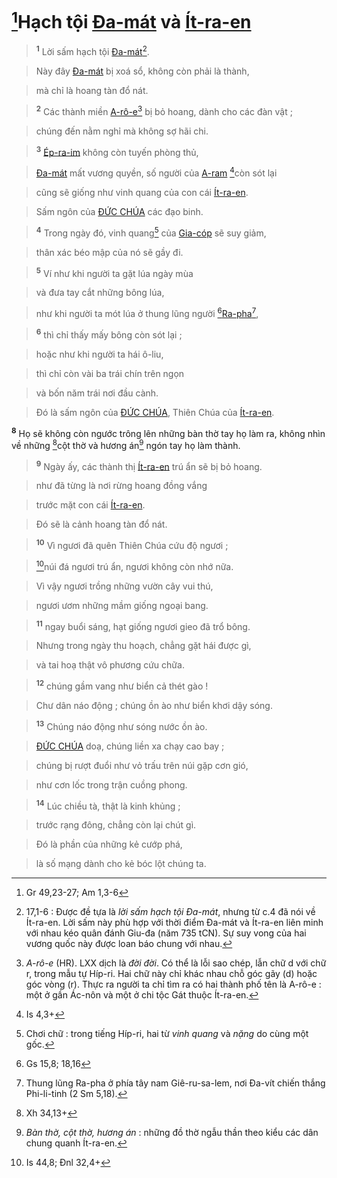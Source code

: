 # [^1*]Hạch tội [Đa-mát]() và [Ít-ra-en]()

> <sup><b>1</b></sup> Lời sấm hạch tội [Đa-mát]()[^1].
>


> Này đây [Đa-mát]() bị xoá sổ, không còn phải là thành,
>


> mà chỉ là hoang tàn đổ nát.
>


> <sup><b>2</b></sup> Các thành miền [A-rô-e]()[^2] bị bỏ hoang, dành cho các đàn vật ;
>


> chúng đến nằm nghỉ mà không sợ hãi chi.
>


> <sup><b>3</b></sup> [Ép-ra-im]() không còn tuyến phòng thủ,
>


> [Đa-mát]() mất vương quyền, số người của [A-ram]() [^2*]còn sót lại
>


> cũng sẽ giống như vinh quang của con cái [Ít-ra-en]().
>


> Sấm ngôn của [ĐỨC CHÚA]() các đạo binh.
>


> <sup><b>4</b></sup> Trong ngày đó, vinh quang[^3] của [Gia-cóp]() sẽ suy giảm,
>


> thân xác béo mập của nó sẽ gầy đi.
>


> <sup><b>5</b></sup> Ví như khi người ta gặt lúa ngày mùa
>


> và đưa tay cắt những bông lúa,
>


> như khi người ta mót lúa ở thung lũng người [^3*][Ra-pha]()[^4],
>


> <sup><b>6</b></sup> thì chỉ thấy mấy bông còn sót lại ;
>


> hoặc như khi người ta hái ô-liu,
>


> thì chỉ còn vài ba trái chín trên ngọn
>


> và bốn năm trái nơi đầu cành.
>


> Đó là sấm ngôn của [ĐỨC CHÚA](), Thiên Chúa của [Ít-ra-en]().
>

<sup><b>8</b></sup> Họ sẽ không còn ngước trông lên những bàn thờ tay họ làm ra, không nhìn về những [^4*]cột thờ và hương án[^6] ngón tay họ làm thành.


> <sup><b>9</b></sup> Ngày ấy, các thành thị [Ít-ra-en]() trú ẩn sẽ bị bỏ hoang.
>


> như đã từng là nơi rừng hoang đồng vắng
>


> trước mặt con cái [Ít-ra-en]().
>


> Đó sẽ là cảnh hoang tàn đổ nát.
>


> <sup><b>10</b></sup> Vì ngươi đã quên Thiên Chúa cứu độ ngươi ;
>


> [^5*]núi đá ngươi trú ẩn, ngươi không còn nhớ nữa.
>


> Vì vậy ngươi trồng những vườn cây vui thú,
>


> ngươi ươm những mầm giống ngoại bang.
>


> <sup><b>11</b></sup> ngay buổi sáng, hạt giống ngươi gieo đã trổ bông.
>


> Nhưng trong ngày thu hoạch, chẳng gặt hái được gì,
>


> và tai hoạ thật vô phương cứu chữa.
>


> <sup><b>12</b></sup> chúng gầm vang như biển cả thét gào !
>


> Chư dân náo động ; chúng ồn ào như biển khơi dậy sóng.
>


> <sup><b>13</b></sup> Chúng náo động như sóng nước ồn ào.
>


> [ĐỨC CHÚA]() doạ, chúng liền xa chạy cao bay ;
>


> chúng bị rượt đuổi như vỏ trấu trên núi gặp cơn gió,
>


> như cơn lốc trong trận cuồng phong.
>


> <sup><b>14</b></sup> Lúc chiều tà, thật là kinh khủng ;
>


> trước rạng đông, chẳng còn lại chút gì.
>


> Đó là phần của những kẻ cướp phá,
>


> là số mạng dành cho kẻ bóc lột chúng ta.
>

[^1]: 17,1-6 : Được đề tựa là *lời sấm hạch tội Đa-mát*, nhưng từ c.4 đã nói về Ít-ra-en. Lời sấm này phù hợp với thời điểm Đa-mát và Ít-ra-en liên minh với nhau kéo quân đánh Giu-đa (năm 735 tCN). Sự suy vong của hai vương quốc này được loan báo chung với nhau.
[^2]: *A-rô-e* (HR). LXX dịch là *đời đời*. Có thể là lỗi sao chép, lẫn chữ d với chữ r, trong mẫu tự Híp-ri. Hai chữ này chỉ khác nhau chỗ góc gãy (d) hoặc góc vòng (r). Thực ra người ta chỉ tìm ra có hai thành phố tên là A-rô-e : một ở gần Ác-nôn và một ở chi tộc Gát thuộc Ít-ra-en.
[^3]: Chơi chữ : trong tiếng Híp-ri, hai từ *vinh quang* và *nặng* do cùng một gốc.
[^4]: Thung lũng Ra-pha ở phía tây nam Giê-ru-sa-lem, nơi Đa-vít chiến thắng Phi-li-tinh (2 Sm 5,18).
[^6]: *Bàn thờ, cột thờ, hương án* : những đồ thờ ngẫu thần theo kiểu các dân chung quanh Ít-ra-en.
[^1*]: Gr 49,23-27; Am 1,3-6
[^2*]: Is 4,3+
[^3*]: Gs 15,8; 18,16
[^4*]: Xh 34,13+
[^5*]: Is 44,8; Đnl 32,4+